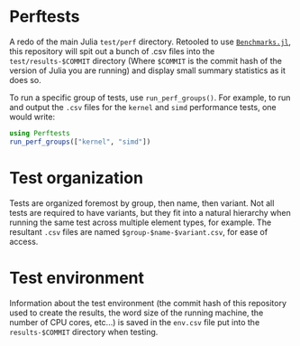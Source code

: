 # Perftests

A redo of the main Julia `test/perf` directory.  Retooled to use [`Benchmarks.jl`](https://github.com/johnmyleswhite/Benchmarks.jl), this repository will spit out a bunch of .csv files into the `test/results-$COMMIT` directory (Where `$COMMIT` is the commit hash of the version of Julia you are running) and display small summary statistics as it does so.

To run a specific group of tests, use `run_perf_groups()`.  For example, to run and output the `.csv` files for the `kernel` and `simd` performance tests, one would write:

```julia
using Perftests
run_perf_groups(["kernel", "simd"])
```

# Test organization
Tests are organized foremost by group, then name, then variant.  Not all tests are required to have variants, but they fit into a natural hierarchy when running the same test across multiple element types, for example.  The resultant `.csv` files are named `$group-$name-$variant.csv`, for ease of access.

# Test environment
Information about the test environment (the commit hash of this repository used to create the results, the word size of the running machine, the number of CPU cores, etc...) is saved in the `env.csv` file put into the `results-$COMMIT` directory when testing.
